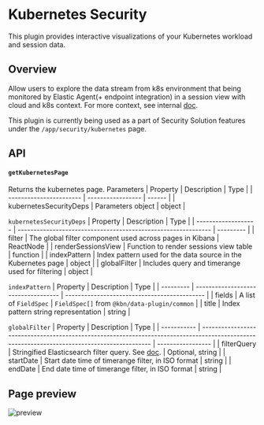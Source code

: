 # Kubernetes Security
This plugin provides interactive visualizations of your Kubernetes workload and session data.

## Overview
Allow users to explore the data stream from k8s environment that being monitored by Elastic Agent(+ endpoint integration) in a session view with cloud and k8s context. For more context, see internal [doc](https://github.com/elastic/security-team/issues/3337).

This plugin is currently being used as a part of Security Solution features under the `/app/security/kubernetes` page.

## API

#### `getKubernetesPage` 
Returns the kubernetes page.
Parameters
| Property                | Description       | Type   |
| ----------------------- | ----------------- | ------ |
| kubernetesSecurityDeps  | Parameters object | object |

`kubernetesSecurityDeps`
| Property            | Description                                                   | Type      |
| ------------------- | ------------------------------------------------------------- | --------- |
| filter              | The global filter component used across pages in Kibana       | ReactNode |
| renderSessionsView  | Function to render sessions view table                        | function  |
| indexPattern        | Index pattern used for the data source in the Kubernetes page | object    |
| globalFilter        | Includes query and timerange used for filtering               | object    |

`indexPattern`
| Property  | Description                         | Type                                         |
| --------- | ----------------------------------- | -------------------------------------------- |
| fields    | A list of `FieldSpec`               | `FieldSpec[]` from `@kbn/data-plugin/common` |
| title     | Index pattern string representation | string                                       |

`globalFilter`
| Property    | Description                                                                                                                                   | Type              |
| ----------- | --------------------------------------------------------------------------------------------------------------------------------------------  | ----------------- |
| filterQuery | Stringified Elasticsearch filter query. See [doc](https://www.elastic.co/guide/en/elasticsearch/reference/current/query-filter-context.html). | Optional, string  |
| startDate   | Start date time of timerange filter, in ISO format                                                                                            | string            |
| endDate     | End date time of timerange filter, in ISO format                                                                                              | string            |


## Page preview
![preview](https://user-images.githubusercontent.com/91196877/171646384-ff7041ae-13ae-4abc-bb25-636c38e7efbb.png)